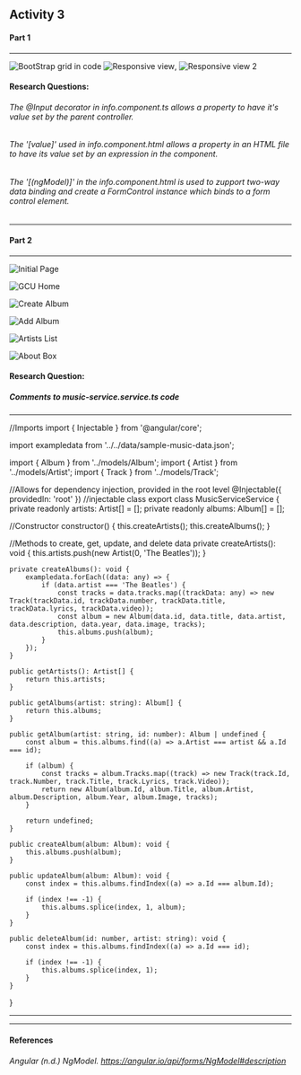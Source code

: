 ## Activity 3
#### Part 1
***
![BootStrap grid in code](boostrapGrid.jpg 'Boostrap grid in code')
![Responsive view](pageResponsiveView.jpg 'Example 1 of responsive view'),
![Responsive view 2](pageResponsiveView.jpg 'Example 2 of responsive view')

#### Research Questions:
###### The @Input decorator in info.component.ts allows a property to have it's value set by the parent controller.

###### The '[value]' used in info.component.html allows a property in an HTML file to have its value set by an expression in the component.

###### The '[(ngModel)]' in the info.component.html is used to zupport two-way data binding and create a FormControl instance which binds to a form control element.
***
#### Part 2
***
![Initial Page](welcome.jpg 'Initial application page')

![GCU Home](gcuhome.jpg 'GCU Homepage')

![Create Album](createalbum.jpg 'Create Album page')

![Add Album](albumadd.jpg 'Add Album page')

![Artists List](artistlist.jpg 'Artists List page')

![About Box](aboutbox.jpg 'About Box')

#### Research Question:
##### Comments to music-service.service.ts code
***
//Imports
import { Injectable } from '@angular/core';

import exampledata from '../../data/sample-music-data.json';

import { Album } from '../models/Album';
import { Artist } from '../models/Artist';
import { Track } from '../models/Track';

//Allows for dependency injection, provided in the root level
@Injectable({ providedIn: 'root' })
//injectable class
export class MusicServiceService {
	private readonly artists: Artist[] = [];
	private readonly albums: Album[] = [];

  //Constructor
	constructor() {
		this.createArtists();
		this.createAlbums();
	}

  //Methods to create, get, update, and delete data
	private createArtists(): void {
		this.artists.push(new Artist(0, 'The Beatles'));
	}

	private createAlbums(): void {
		exampledata.forEach((data: any) => {
			if (data.artist === 'The Beatles') {
				const tracks = data.tracks.map((trackData: any) => new Track(trackData.id, trackData.number, trackData.title, trackData.lyrics, trackData.video));
				const album = new Album(data.id, data.title, data.artist, data.description, data.year, data.image, tracks);
				this.albums.push(album);
			}
		});
	}

	public getArtists(): Artist[] {
		return this.artists;
	}

	public getAlbums(artist: string): Album[] {
		return this.albums;
	}

	public getAlbum(artist: string, id: number): Album | undefined {
		const album = this.albums.find((a) => a.Artist === artist && a.Id === id);

		if (album) {
			const tracks = album.Tracks.map((track) => new Track(track.Id, track.Number, track.Title, track.Lyrics, track.Video));
			return new Album(album.Id, album.Title, album.Artist, album.Description, album.Year, album.Image, tracks);
		}

		return undefined;
	}

	public createAlbum(album: Album): void {
		this.albums.push(album);
	}

	public updateAlbum(album: Album): void {
		const index = this.albums.findIndex((a) => a.Id === album.Id);

		if (index !== -1) {
			this.albums.splice(index, 1, album);
		}
	}

	public deleteAlbum(id: number, artist: string): void {
		const index = this.albums.findIndex((a) => a.Id === id);

		if (index !== -1) {
			this.albums.splice(index, 1);
		}
	}
}
***
***
#### References
###### Angular (n.d.) NgModel. https://angular.io/api/forms/NgModel#description
